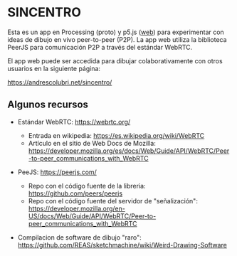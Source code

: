 # SINCENTRO

Esta es un app en Processing (proto) y p5.js ([web](https://github.com/codeanticode/sincentro/tree/main/snctr_web)) para experimentar con ideas de dibujo en vivo peer-to-peer (P2P). La app web utiliza la biblioteca PeerJS para comunicación P2P a través del estándar WebRTC.

El app web puede ser accedida para dibujar colaborativamente con otros usuarios en la siguiente página:

https://andrescolubri.net/sincentro/

## Algunos recursos

* Estándar WebRTC: https://webrtc.org/
  - Entrada en wikipedia: https://es.wikipedia.org/wiki/WebRTC
  - Artículo en el sitio de Web Docs de Mozilla: https://developer.mozilla.org/es/docs/Web/Guide/API/WebRTC/Peer-to-peer_communications_with_WebRTC

* PeeJS: https://peerjs.com/
  - Repo con el código fuente de la libreria: https://github.com/peers/peerjs
  - Repo con el código fuente del servidor de "señalización": https://developer.mozilla.org/en-US/docs/Web/Guide/API/WebRTC/Peer-to-peer_communications_with_WebRTC

* Compilacion de software de dibujo "raro": https://github.com/REAS/sketchmachine/wiki/Weird-Drawing-Software

